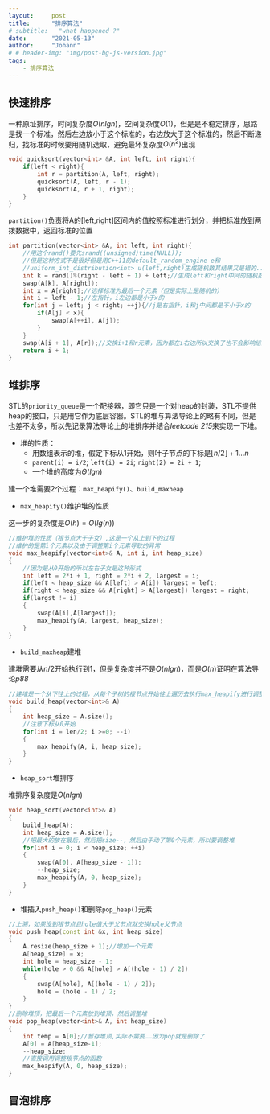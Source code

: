 ```yaml
---
layout:     post
title:      "排序算法"
# subtitle:   "what happened ?"
date:       "2021-05-13"
author:     "Johann"
# # header-img: "img/post-bg-js-version.jpg"
tags:
    - 排序算法
---
```


## 快速排序
一种原址排序，时间复杂度$O(nlgn)$，空间复杂度$O(1)$，但是是不稳定排序，思路是找一个标准，然后左边放小于这个标准的，右边放大于这个标准的，然后不断递归，找标准的时候要用随机选取，避免最坏复杂度$O(n^2)$出现
```C++
void quicksort(vector<int> &A, int left, int right){
    if(left < right){
        int r = partition(A, left, right);
        quicksort(A, left, r - 1);
        quicksort(A, r + 1, right);
    }
}
```
`partition()`负责将A的[left,right]区间内的值按照标准进行划分，并把标准放到两拨数据中，返回标准的位置
```C++
int partition(vector<int> &A, int left, int right){
    //用这个rand()要先srand((unsigned)time(NULL));
    //但是这种方式不是很好但是用C++11的default_random_engine e和
    //uniform_int_distribution<int> u(left,right)生成随机数其结果又是错的...不知道为什么
    int k = rand()%(right - left + 1) + left;//生成left和right中间的随机数（包含两端）
    swap(A[k], A[right]);
    int x = A[right];//选择标准为最后一个元素（但是实际上是随机的）
    int i = left - 1;//左指针，i左边都是小于x的
    for(int j = left; j < right; ++j){//j是右指针，i和j中间都是不小于x的
        if(A[j] < x){
            swap(A[++i], A[j]);
        }
    }
    swap(A[i + 1], A[r]);//交换i+1和r元素，因为都在i右边所以交换了也不会影响结果
    return i + 1;
}
```
## 堆排序
STL的`priority_queue`是一个配接器，即它只是一个对heap的封装，STL不提供heap的接口，只是用它作为底层容器。STL的堆与算法导论上的略有不同，但是也差不太多，所以先记录算法导论上的堆排序并结合*leetcode 215*来实现一下堆。

- 堆的性质：
  - 用数组表示的堆，假定下标从1开始，则叶子节点的下标是$\lfloor n/2\rfloor+1...n$
  - `parent(i) = i/2`; `left(i) = 2i`; `right(2) = 2i + 1`;
  - 一个堆的高度为$\Theta(lgn)$

建一个堆需要2个过程：`max_heapify()`、`build_maxheap`

- `max_heapify()`维护堆的性质  

这一步的复杂度是$O(h) = O(lg(n))$
```C++
//维护堆的性质（根节点大于子女）,这是一个从上到下的过程
//维护的是第i个元素以及由于调整第i个元素导致的异常
void max_heapify(vector<int>& A, int i, int heap_size)
{
    //因为是从0开始的所以左右子女是这种形式
    int left = 2*i + 1, right = 2*i + 2, largest = i;
    if(left < heap_size && A[left] > A[i]) largest = left;
    if(right < heap_size && A[right] > A[largest]) largest = right;
    if(largst != i)
    {
        swap(A[i],A[largest]);
        max_heapify(A, largest, heap_size);
    }
}
```
- `build_maxheap`建堆

建堆需要从$n/2$开始执行到1，但是复杂度并不是$O(nlgn)$，而是$O(n)$证明在算法导论*p88*

```C++
//建堆是一个从下往上的过程，从每个子树的根节点开始往上遍历去执行max_heapify进行调整
void build_heap(vector<int>& A)
{
    int heap_size = A.size();
    //注意下标从0开始
    for(int i = len/2; i >=0; --i)
    {
        max_heapify(A, i, heap_size);
    }
}
```
- `heap_sort`堆排序

堆排序复杂度是$O(nlgn)$
```C++
void heap_sort(vector<int>& A)
{
    build_heap(A);
    int heap_size = A.size();
    //把最大的放在最后，然后把size--，然后由于动了第0个元素，所以要调整堆
    for(int i = 0; i < heap_size; ++i)
    {
        swap(A[0], A[heap_size - 1]);
        --heap_size;
        max_heapify(A, 0, heap_size);
    }
}
```

- 堆插入`push_heap()`和删除`pop_heap()`元素
```C++
//上溯，如果没到根节点且hole值大于父节点就交换hole父节点
void push_heap(const int &x, int heap_size)
{
    A.resize(heap_size + 1);//增加一个元素
    A[heap_size] = x;
    int hole = heap_size - 1;
    while(hole > 0 && A[hole] > A[(hole - 1) / 2])
    {
        swap(A[hole], A[(hole - 1) / 2]);
        hole = (hole - 1) / 2;
    }
}
//删除堆顶，把最后一个元素放到堆顶，然后调整堆
void pop_heap(vector<int>& A, int heap_size)
{
    int temp = A[0];//暂存堆顶,实际不需要……因为pop就是删除了
    A[0] = A[heap_size-1];
    --heap_size;
    //直接调用调整根节点的函数
    max_heapify(A, 0, heap_size);
}
```
## 冒泡排序
